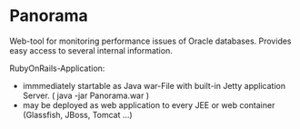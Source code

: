 Panorama
========

Web-tool for monitoring performance issues of Oracle databases.
Provides easy access to several internal information. 

RubyOnRails-Application:
- immmediately startable as Java war-File with built-in Jetty application Server. ( java -jar Panorama.war )
- may be deployed as web application to every JEE or web container (Glassfish, JBoss, Tomcat ...) 
